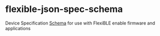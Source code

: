 # flexible-json-spec-schema

Device Specification [Schema](https://json-schema.org) for use with FlexiBLE enable firmware and applications